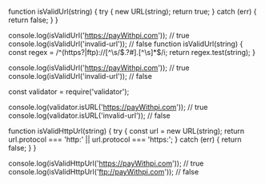 function isValidUrl(string) {
  try {
    new URL(string);
    return true;
  } catch (err) {
    return false;
  }
}

console.log(isValidUrl('https://payWithpi.com')); // true
console.log(isValidUrl('invalid-url')); // false
function isValidUrl(string) {
  const regex = /^(https?|ftp):\/\/[^\s/$.?#].[^\s]*$/i;
  return regex.test(string);
}

console.log(isValidUrl('https://payWithpi.com')); // true
console.log(isValidUrl('invalid-url')); // false

const validator = require('validator');

console.log(validator.isURL('https://payWithpi.com')); // true
console.log(validator.isURL('invalid-url')); // false

function isValidHttpUrl(string) {
  try {
    const url = new URL(string);
    return url.protocol === 'http:' || url.protocol === 'https:';
  } catch (err) {
    return false;
  }
}

console.log(isValidHttpUrl('https://payWithpi.com')); // true
console.log(isValidHttpUrl('ftp://payWithpi.com')); // false


